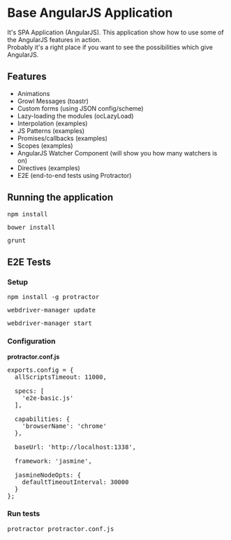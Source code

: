 # Base AngularJS Application
It's SPA Application (AngularJS). This application show how to use some of the AngularJS features in action.<br /> Probably it's a right place if you want to see the possibilities which give AngularJS.

## Features
* Animations
* Growl Messages (toastr)
* Custom forms (using JSON config/scheme)
* Lazy-loading the modules (ocLazyLoad)
* Interpolation (examples)
* JS Patterns (examples)
* Promises/callbacks (examples)
* Scopes (examples)
* AngularJS Watcher Component (will show you how many watchers is on)
* Directives (examples)
* E2E (end-to-end tests using Protractor)

## Running the application
<pre>npm install</pre>
<pre>bower install</pre>
<pre>grunt</pre>

## E2E Tests
### Setup
<pre>npm install -g protractor</pre>
<pre>webdriver-manager update</pre>
<pre>webdriver-manager start</pre>

### Configuration
<b>protractor.conf.js</b>
<pre>
exports.config = {
  allScriptsTimeout: 11000,

  specs: [
    'e2e-basic.js'
  ],

  capabilities: {
    'browserName': 'chrome'
  },

  baseUrl: 'http://localhost:1338',

  framework: 'jasmine',

  jasmineNodeOpts: {
    defaultTimeoutInterval: 30000
  }
};
</pre>

### Run tests
<pre>protractor protractor.conf.js</pre>
